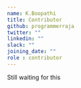 ```yaml
---
name: K.Boopathi
title: Contributor
github: programmerraja
twitter: ""
linkedin: ""
slack: ""
joining_date: ""
role : contributor
---
```


Still waiting for this
